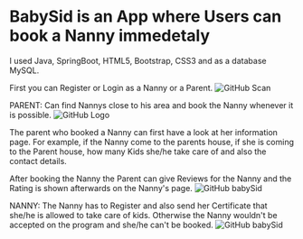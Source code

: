 # BabySid is an App where Users can book a Nanny immedetaly

I used Java, SpringBoot, HTML5, Bootstrap, CSS3 and as a database MySQL.

First you can Register or Login as a Nanny or a Parent.
![GitHub Scan](/Videos/loginAndLogout.gif)

PARENT:
Can find Nannys close to his area and book the Nanny whenever it is possible.
![GitHub Logo](/Videos/findNanny.gif)

The parent who booked a Nanny can first have a look at her information page. For example, if the Nanny come to the parents house,
if she is coming to the Parent house, how many Kids she/he take care of and also the contact details.

After booking the Nanny the Parent can give Reviews for the Nanny and the Rating is shown afterwards on the Nanny's page.
![GitHub babySid](/Videos/infoNanny.gif)

NANNY:
The Nanny has to Register and also send her Certificate that she/he is allowed to take care of kids. 
Otherwise the Nanny wouldn't be accepted on the program and she/he can't be booked.
![GitHub babySid](/Videos/portfolioNanny.gif)
